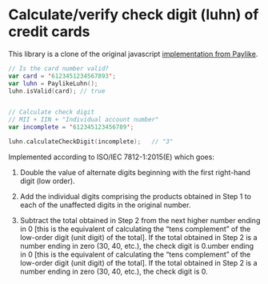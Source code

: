 # Calculate/verify check digit (luhn) of credit cards

This library is a clone of the original javascript [implementation from Paylike](https://github.com/paylike/luhn).
```kotlin
// Is the card number valid?
var card = '6123451234567893';
var luhn = PaylikeLuhn();
luhn.isValid(card);	// true


// Calculate check digit
// MII + IIN + "Individual account number"
var incomplete = '612345123456789';

luhn.calculateCheckDigit(incomplete);	// "3"
```

Implemented according to ISO/IEC 7812-1:2015(E) which goes:

1. Double the value of alternate digits beginning with the first right-hand
   digit (low order).

2. Add the individual digits comprising the products obtained in Step 1 to
   each of the unaffected digits in the original number.

3. Subtract the total obtained in Step 2 from the next higher number ending in
   0 [this is the equivalent of calculating the “tens complement” of the
   low-order digit (unit digit) of the total]. If the total obtained in Step 2
   is a number ending in zero (30, 40, etc.), the check digit is 0.umber ending in 0 [this is the equivalent of calculating the “tens complement” of the low-order digit (unit digit) of the total]. If the total obtained in Step 2 is a number ending in zero (30, 40, etc.), the check digit is 0.
